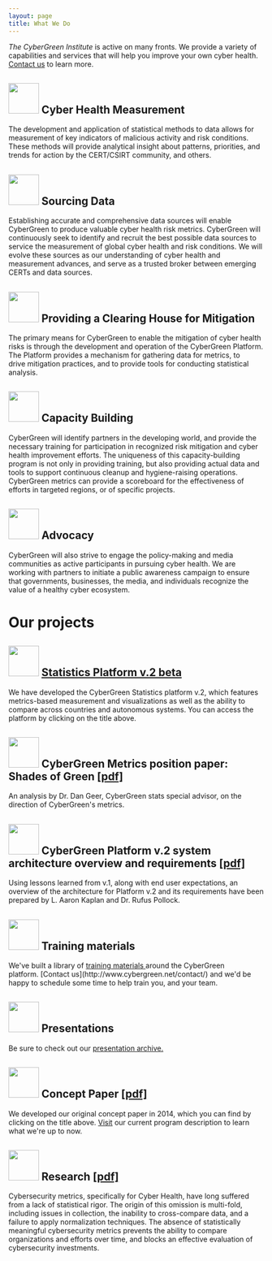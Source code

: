 ```yaml
---
layout: page
title: What We Do
---
```



*The CyberGreen Institute* is active on many fronts. We provide a variety of capabilities and services that will help you improve your own cyber health. [Contact us](http://www.cybergreen.net/contact/) to learn more.

<h2>
<img style="width:60px" src="{{site.media}}icon01.png"/>
Cyber Health Measurement
</h2>
The development and application of statistical methods to data allows for measurement of key indicators of malicious activity and risk conditions. These methods will provide analytical insight about patterns, priorities, and trends for action by the CERT/CSIRT community, and others.

<h2>
<img style="width:60px" src="{{site.media}}icon02.png"/>
Sourcing Data
</h2>
Establishing accurate and comprehensive data sources will enable CyberGreen to produce valuable cyber health risk metrics. CyberGreen will continuously seek to identify and recruit the best possible data sources to service the measurement of global cyber health and risk conditions. We will evolve these sources as our understanding of cyber health and measurement advances, and serve as a trusted broker between emerging CERTs and data sources.

<h2>
<img style="width:60px" src="{{site.media}}icon03.png"/>
Providing a Clearing House for Mitigation
</h2>
The primary means for CyberGreen to enable the mitigation of cyber health risks is through the development and operation of the CyberGreen Platform. The Platform provides a mechanism for gathering data for metrics, to drive mitigation practices, and to provide tools for conducting statistical analysis.

<h2>
<img style="width:60px" src="{{site.media}}icon05.png"/>
Capacity Building
</h2>
CyberGreen will identify partners in the developing world, and provide the necessary training for participation in recognized risk mitigation and cyber health improvement efforts. The uniqueness of this capacity-building program is not only in providing training, but also providing actual data and tools to support continuous cleanup and hygiene-raising operations. CyberGreen metrics can provide a scoreboard for the effectiveness of efforts in targeted regions, or of specific projects.

<h2>
<img style="width:60px" src="{{site.media}}icon06.png"/>
Advocacy
</h2>
CyberGreen will also strive to engage the policy-making and media communities as active participants in pursuing cyber health. We are working with partners to initiate a public awareness campaign to ensure that governments, businesses, the media, and individuals recognize the value of a healthy cyber ecosystem.



# Our projects

<h2>
<img style="width:60px" src="{{site.media}}icon17.png"/>
<a href="http://stats.cybergreen.net/" target="_blank">Statistics Platform v.2 beta</a>
</h2>
We have developed the CyberGreen Statistics platform v.2, which features metrics-based measurement and visualizations as well as the ability to compare across countries and autonomous systems. You can access the platform by clicking on the title above.

<h2>
<img style="width:60px" src="{{site.media}}icon11.png"/>
CyberGreen Metrics position paper: Shades of Green <a href="{{site.media}}geer.cybergreen.v16.pdf" target="_blank">[pdf]</a>
</h2>
An analysis by Dr. Dan Geer, CyberGreen stats special advisor, on the direction of CyberGreen's metrics.

<h2>
<img style="width:60px" src="{{site.media}}icon11.png"/>
CyberGreen Platform v.2 system architecture overview and requirements <a href="{{site.media}}CyberGreenTechnicalArchitecture-1.pdf" target="_blank">[pdf]</a>
</h2>
Using lessons learned from v.1, along with end user expectations, an overview of the architecture for Platform v.2 and its requirements have been prepared by L. Aaron Kaplan and Dr. Rufus Pollock.

<h2>
<img style="width:60px" src="{{site.media}}icon15.png"/>
 Training materials
</h2>
We've built a library of <a href="http://www.cybergreen.net/mitigation/#capacity-building-materials"> training materials </a> around the CyberGreen platform. [Contact us](http://www.cybergreen.net/contact/) and we'd be happy to schedule some time to help train you, and your team.

<h2>
<img style="width:60px" src="{{site.media}}icon13.png"/>
Presentations
</h2>
Be sure to check out our <a href="/blog/?category=presentation">presentation archive.</a>

<h2>
<img style="width:60px" src="{{site.media}}icon11.png"/>
Concept Paper
<a href="{{site.media}}ConceptPaper.nov_.pdf"> [pdf]</a>
</h2>
We developed our original concept paper in 2014, which you can find by clicking on the title above. <a href="/what-we-do/">Visit</a> our current program description to learn what we're up to now.


<h2>
<img style="width:60px" src="{{site.media}}icon11.png"/>
Research <a href="{{site.media}}CyberGreenResearchPaper-2015.pdf"> [pdf]</a>
</h2>
Cybersecurity metrics, specifically for Cyber Health, have long suffered from a lack of statistical rigor. The origin of this omission is multi-fold, including issues in collection, the inability to cross-compare data, and a failure to apply normalization techniques. The absence of statistically meaningful cybersecurity metrics prevents the ability to compare organizations and efforts over time, and blocks an effective evaluation of cybersecurity investments.
